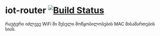 # iot-router [![Build Status](https://travis-ci.org/freeuni-sdp/iot-router.svg?branch=master)](https://travis-ci.org/freeuni-sdp/iot-router)

რაუტერი იძლევე WiFi ში შესული მოწყობილობების MAC მისამართების სიას.
